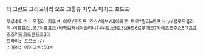
티 그란드 그리모이리 오프 크툴류 미투스 마지크.프드프

```쿠스통-프라메스
우루수피스: 모질라.지투브.이우/프드프.즈스/웨브/비에웨르.트무?필리=트프스://클로드플라리-이프프스.콩/이프프스/바픽브자세아즐리니7우4트스5트3브6드6르푸에크7카에즈드주스5그즈프즈즈리즈크드큰프크3이
프라미: 트프스://
스칠리: 에이그트:50브
```
